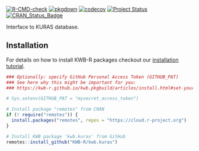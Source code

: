 [![R-CMD-check](https://github.com/KWB-R/kwb.kuras/workflows/R-CMD-check/badge.svg)](https://github.com/KWB-R/kwb.kuras/actions?query=workflow%3AR-CMD-check)
[![pkgdown](https://github.com/KWB-R/kwb.kuras/workflows/pkgdown/badge.svg)](https://github.com/KWB-R/kwb.kuras/actions?query=workflow%3Apkgdown)
[![codecov](https://codecov.io/github/KWB-R/kwb.kuras/branch/main/graphs/badge.svg)](https://codecov.io/github/KWB-R/kwb.kuras)
[![Project Status](https://img.shields.io/badge/lifecycle-experimental-orange.svg)](https://www.tidyverse.org/lifecycle/#experimental)
[![CRAN_Status_Badge](https://www.r-pkg.org/badges/version/kwb.kuras)]()

Interface to KURAS database.

## Installation

For details on how to install KWB-R packages checkout our [installation tutorial](https://kwb-r.github.io/kwb.pkgbuild/articles/install.html).

```r
### Optionally: specify GitHub Personal Access Token (GITHUB_PAT)
### See here why this might be important for you:
### https://kwb-r.github.io/kwb.pkgbuild/articles/install.html#set-your-github_pat

# Sys.setenv(GITHUB_PAT = "mysecret_access_token")

# Install package "remotes" from CRAN
if (! require("remotes")) {
  install.packages("remotes", repos = "https://cloud.r-project.org")
}

# Install KWB package 'kwb.kuras' from GitHub
remotes::install_github("KWB-R/kwb.kuras")
```
